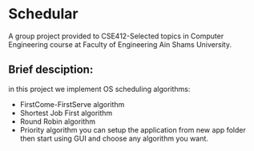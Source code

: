 # Schedular
A group project provided to CSE412-Selected topics in Computer Engineering course at Faculty of Engineering Ain Shams University.

## Brief desciption:
in this project we implement OS scheduling algorithms:
* FirstCome-FirstServe algorithm
* Shortest Job First algorithm
* Round Robin algorithm
* Priority algorithm
you can setup the application from new app folder then start using GUI and choose any algorithm you want.
